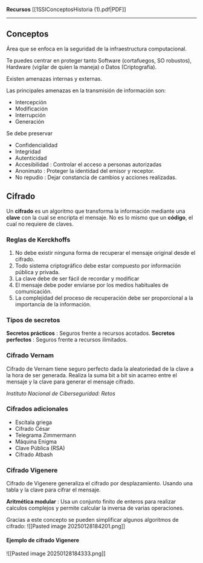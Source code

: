 **Recursos**
[[1SSIConceptosHistoria (1).pdf|PDF]]
___
## Conceptos
Área que se enfoca en la seguridad de la infraestructura computacional.

Te puedes centrar en proteger tanto Software (cortafuegos, SO robustos), Hardware (vigilar de quien la maneja) o Datos (Criptografía).

Existen amenazas internas y externas.

Las principales amenazas en la transmisión de información son:
+ Intercepción
+ Modificación
+ Interrupción
+ Generación

Se debe preservar
+ Confidencialidad
+ Integridad
+ Autenticidad
+ Accesibilidad : Controlar el acceso a personas autorizadas
+ Anonimato : Proteger la identidad del emisor y receptor.
+ No repudio : Dejar constancia de cambios y acciones realizadas.

## Cifrado
Un **cifrado** es un algoritmo que transforma la información mediante una **clave** con la cual se encripta el mensaje. No es lo mismo que un **código**, el cual no requiere de claves.
### Reglas de Kerckhoffs
1. No debe existir ninguna forma de recuperar el mensaje original desde el cifrado.
2. Todo sistema criptográfico debe estar compuesto por información pública y privada.
3. La clave debe de ser fácil de recordar y modificar
4. El mensaje debe poder enviarse por los medios habituales de comunicación.
5. La complejidad del proceso de recuperación debe ser proporcional a la importancia de la información.

### Tipos de secretos
**Secretos prácticos** : Seguros frente a recursos acotados.
**Secretos perfectos** : Seguros frente a recursos ilimitados.

### Cifrado Vernam
Cifrado de Vernam tiene seguro perfecto dada la aleatoriedad de la clave a la hora de ser generada. Realiza la suma bit a bit sin acarreo entre el mensaje y la clave para generar el mensaje cifrado.

*Instituto Nacional de Ciberseguridad: Retos*

### Cifrados adicionales
+ Escítala griega
+ Cifrado César
+ Telegrama Zimmermann
+ Máquina Enigma
+ Clave Pública (RSA)
+ Cifrado Atbash

### Cifrado Vigenere
Cifrado de Vigenere generaliza el cifrado por desplazamiento. Usando una tabla y la clave para cifrar el mensaje.

**Aritmética modular** : Usa un conjunto finito de enteros para realizar calculos complejos y permite calcular la inversa de varias operaciones.

Gracias a este concepto se pueden simplificar algunos algoritmos de cifrado:
![[Pasted image 20250128184201.png]]
#### Ejemplo de cifrado Vigenere
![[Pasted image 20250128184333.png]]